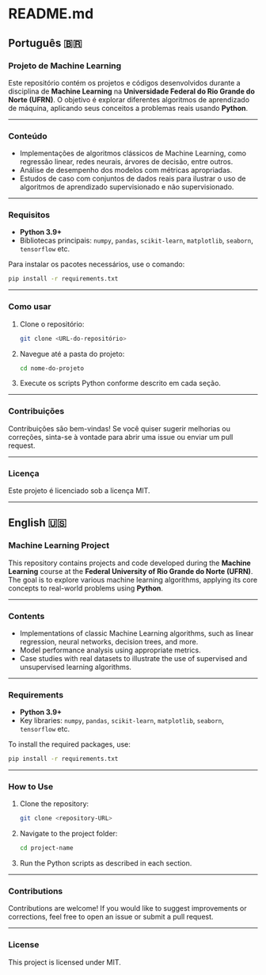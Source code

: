 # README.md

## Português 🇧🇷

### Projeto de Machine Learning
Este repositório contém os projetos e códigos desenvolvidos durante a disciplina de **Machine Learning** na **Universidade Federal do Rio Grande do Norte (UFRN)**. O objetivo é explorar diferentes algoritmos de aprendizado de máquina, aplicando seus conceitos a problemas reais usando **Python**.

---

### Conteúdo
- Implementações de algoritmos clássicos de Machine Learning, como regressão linear, redes neurais, árvores de decisão, entre outros.
- Análise de desempenho dos modelos com métricas apropriadas.
- Estudos de caso com conjuntos de dados reais para ilustrar o uso de algoritmos de aprendizado supervisionado e não supervisionado.

---

### Requisitos
- **Python 3.9+**
- Bibliotecas principais: `numpy`, `pandas`, `scikit-learn`, `matplotlib`, `seaborn`, `tensorflow` etc.

Para instalar os pacotes necessários, use o comando:
```bash
pip install -r requirements.txt
```

---

### Como usar
1. Clone o repositório:
   ```bash
   git clone <URL-do-repositório>
   ```
2. Navegue até a pasta do projeto:
   ```bash
   cd nome-do-projeto
   ```
3. Execute os scripts Python conforme descrito em cada seção.

---

### Contribuições
Contribuições são bem-vindas! Se você quiser sugerir melhorias ou correções, sinta-se à vontade para abrir uma issue ou enviar um pull request.

---

### Licença
Este projeto é licenciado sob a licença MIT.

---

## English 🇺🇸

### Machine Learning Project
This repository contains projects and code developed during the **Machine Learning** course at the **Federal University of Rio Grande do Norte (UFRN)**. The goal is to explore various machine learning algorithms, applying its core concepts to real-world problems using **Python**.

---

### Contents
- Implementations of classic Machine Learning algorithms, such as linear regression, neural networks, decision trees, and more.
- Model performance analysis using appropriate metrics.
- Case studies with real datasets to illustrate the use of supervised and unsupervised learning algorithms.

---

### Requirements
- **Python 3.9+**
- Key libraries: `numpy`, `pandas`, `scikit-learn`, `matplotlib`, `seaborn`, `tensorflow` etc.

To install the required packages, use:
```bash
pip install -r requirements.txt
```

---

### How to Use
1. Clone the repository:
   ```bash
   git clone <repository-URL>
   ```
2. Navigate to the project folder:
   ```bash
   cd project-name
   ```
3. Run the Python scripts as described in each section.

---

### Contributions
Contributions are welcome! If you would like to suggest improvements or corrections, feel free to open an issue or submit a pull request.

---

### License
This project is licensed under MIT.
